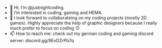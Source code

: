 - 👋 Hi, I’m @justnightcoding.
- 👀 I’m interested in coding, gaming and HEMA.
- 🌱 I look forward to collaborateíng on my coding projects (mostly 2D games). Highly appreciate the help of graphic designers because I really much prefer to focus on coding :D
- 📫 How to reach me: check out my german coding and gaming discord server: discord.gg/9ExDZrPb7q
